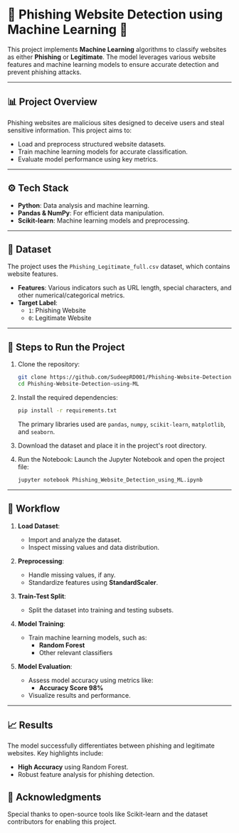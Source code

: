# 🚨 Phishing Website Detection using Machine Learning 🚨

This project implements **Machine Learning** algorithms to classify websites as either **Phishing** or **Legitimate**. The model leverages various website features and machine learning models to ensure accurate detection and prevent phishing attacks.

---

## 📊 **Project Overview**
Phishing websites are malicious sites designed to deceive users and steal sensitive information. This project aims to:
- Load and preprocess structured website datasets.
- Train machine learning models for accurate classification.
- Evaluate model performance using key metrics.

---

## ⚙️ **Tech Stack**
- **Python**: Data analysis and machine learning.
- **Pandas & NumPy**: For efficient data manipulation.
- **Scikit-learn**: Machine learning models and preprocessing.

---

## 📂 **Dataset**
The project uses the `Phishing_Legitimate_full.csv` dataset, which contains website features.

- **Features**: Various indicators such as URL length, special characters, and other numerical/categorical metrics.
- **Target Label**:  
   - `1`: Phishing Website  
   - `0`: Legitimate Website  

---

## 🚀 Steps to Run the Project
1. Clone the repository:
   ```bash
   git clone https://github.com/SudeepRD001/Phishing-Website-Detection-using-ML.git
   cd Phishing-Website-Detection-using-ML
   ```
2. Install the required dependencies:
   ```bash
   pip install -r requirements.txt
   ```
   The primary libraries used are `pandas`, `numpy`, `scikit-learn`, `matplotlib`, and `seaborn`.

3. Download the dataset and place it in the project's root directory.

4. Run the Notebook:
   Launch the Jupyter Notebook and open the project file:
   ```bash
   jupyter notebook Phishing_Website_Detection_using_ML.ipynb
   ```
---
## 🚀 **Workflow**
1. **Load Dataset**:
   - Import and analyze the dataset.
   - Inspect missing values and data distribution.

2. **Preprocessing**:
   - Handle missing values, if any.
   - Standardize features using **StandardScaler**.

3. **Train-Test Split**:
   - Split the dataset into training and testing subsets.

4. **Model Training**:
   - Train machine learning models, such as:
     - **Random Forest**
     - Other relevant classifiers

5. **Model Evaluation**:
   - Assess model accuracy using metrics like:
     - **Accuracy Score 98%**
   - Visualize results and performance.

---

## 📈 **Results**
The model successfully differentiates between phishing and legitimate websites. Key highlights include:
- **High Accuracy** using Random Forest.
- Robust feature analysis for phishing detection.

## 🙌 Acknowledgments
Special thanks to open-source tools like Scikit-learn and the dataset contributors for enabling this project.
